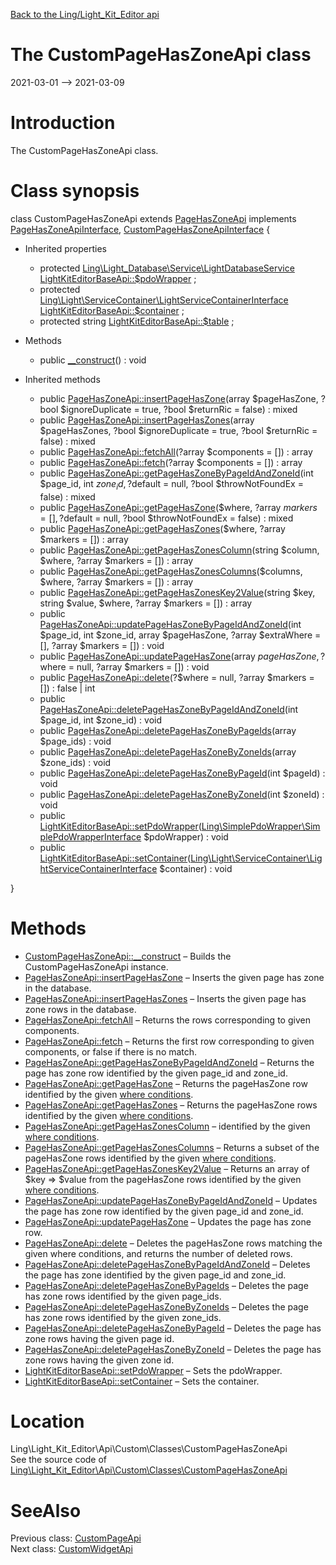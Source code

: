 [Back to the Ling/Light_Kit_Editor api](https://github.com/lingtalfi/Light_Kit_Editor/blob/master/doc/api/Ling/Light_Kit_Editor.md)



The CustomPageHasZoneApi class
================
2021-03-01 --> 2021-03-09






Introduction
============

The CustomPageHasZoneApi class.



Class synopsis
==============


class <span class="pl-k">CustomPageHasZoneApi</span> extends [PageHasZoneApi](https://github.com/lingtalfi/Light_Kit_Editor/blob/master/doc/api/Ling/Light_Kit_Editor/Api/Generated/Classes/PageHasZoneApi.md) implements [PageHasZoneApiInterface](https://github.com/lingtalfi/Light_Kit_Editor/blob/master/doc/api/Ling/Light_Kit_Editor/Api/Generated/Interfaces/PageHasZoneApiInterface.md), [CustomPageHasZoneApiInterface](https://github.com/lingtalfi/Light_Kit_Editor/blob/master/doc/api/Ling/Light_Kit_Editor/Api/Custom/Interfaces/CustomPageHasZoneApiInterface.md) {

- Inherited properties
    - protected [Ling\Light_Database\Service\LightDatabaseService](https://github.com/lingtalfi/Light_Database/blob/master/doc/api/Ling/Light_Database/Service/LightDatabaseService.md) [LightKitEditorBaseApi::$pdoWrapper](#property-pdoWrapper) ;
    - protected [Ling\Light\ServiceContainer\LightServiceContainerInterface](https://github.com/lingtalfi/Light/blob/master/doc/api/Ling/Light/ServiceContainer/LightServiceContainerInterface.md) [LightKitEditorBaseApi::$container](#property-container) ;
    - protected string [LightKitEditorBaseApi::$table](#property-table) ;

- Methods
    - public [__construct](https://github.com/lingtalfi/Light_Kit_Editor/blob/master/doc/api/Ling/Light_Kit_Editor/Api/Custom/Classes/CustomPageHasZoneApi/__construct.md)() : void

- Inherited methods
    - public [PageHasZoneApi::insertPageHasZone](https://github.com/lingtalfi/Light_Kit_Editor/blob/master/doc/api/Ling/Light_Kit_Editor/Api/Generated/Classes/PageHasZoneApi/insertPageHasZone.md)(array $pageHasZone, ?bool $ignoreDuplicate = true, ?bool $returnRic = false) : mixed
    - public [PageHasZoneApi::insertPageHasZones](https://github.com/lingtalfi/Light_Kit_Editor/blob/master/doc/api/Ling/Light_Kit_Editor/Api/Generated/Classes/PageHasZoneApi/insertPageHasZones.md)(array $pageHasZones, ?bool $ignoreDuplicate = true, ?bool $returnRic = false) : mixed
    - public [PageHasZoneApi::fetchAll](https://github.com/lingtalfi/Light_Kit_Editor/blob/master/doc/api/Ling/Light_Kit_Editor/Api/Generated/Classes/PageHasZoneApi/fetchAll.md)(?array $components = []) : array
    - public [PageHasZoneApi::fetch](https://github.com/lingtalfi/Light_Kit_Editor/blob/master/doc/api/Ling/Light_Kit_Editor/Api/Generated/Classes/PageHasZoneApi/fetch.md)(?array $components = []) : array
    - public [PageHasZoneApi::getPageHasZoneByPageIdAndZoneId](https://github.com/lingtalfi/Light_Kit_Editor/blob/master/doc/api/Ling/Light_Kit_Editor/Api/Generated/Classes/PageHasZoneApi/getPageHasZoneByPageIdAndZoneId.md)(int $page_id, int $zone_id, ?$default = null, ?bool $throwNotFoundEx = false) : mixed
    - public [PageHasZoneApi::getPageHasZone](https://github.com/lingtalfi/Light_Kit_Editor/blob/master/doc/api/Ling/Light_Kit_Editor/Api/Generated/Classes/PageHasZoneApi/getPageHasZone.md)($where, ?array $markers = [], ?$default = null, ?bool $throwNotFoundEx = false) : mixed
    - public [PageHasZoneApi::getPageHasZones](https://github.com/lingtalfi/Light_Kit_Editor/blob/master/doc/api/Ling/Light_Kit_Editor/Api/Generated/Classes/PageHasZoneApi/getPageHasZones.md)($where, ?array $markers = []) : array
    - public [PageHasZoneApi::getPageHasZonesColumn](https://github.com/lingtalfi/Light_Kit_Editor/blob/master/doc/api/Ling/Light_Kit_Editor/Api/Generated/Classes/PageHasZoneApi/getPageHasZonesColumn.md)(string $column, $where, ?array $markers = []) : array
    - public [PageHasZoneApi::getPageHasZonesColumns](https://github.com/lingtalfi/Light_Kit_Editor/blob/master/doc/api/Ling/Light_Kit_Editor/Api/Generated/Classes/PageHasZoneApi/getPageHasZonesColumns.md)($columns, $where, ?array $markers = []) : array
    - public [PageHasZoneApi::getPageHasZonesKey2Value](https://github.com/lingtalfi/Light_Kit_Editor/blob/master/doc/api/Ling/Light_Kit_Editor/Api/Generated/Classes/PageHasZoneApi/getPageHasZonesKey2Value.md)(string $key, string $value, $where, ?array $markers = []) : array
    - public [PageHasZoneApi::updatePageHasZoneByPageIdAndZoneId](https://github.com/lingtalfi/Light_Kit_Editor/blob/master/doc/api/Ling/Light_Kit_Editor/Api/Generated/Classes/PageHasZoneApi/updatePageHasZoneByPageIdAndZoneId.md)(int $page_id, int $zone_id, array $pageHasZone, ?array $extraWhere = [], ?array $markers = []) : void
    - public [PageHasZoneApi::updatePageHasZone](https://github.com/lingtalfi/Light_Kit_Editor/blob/master/doc/api/Ling/Light_Kit_Editor/Api/Generated/Classes/PageHasZoneApi/updatePageHasZone.md)(array $pageHasZone, ?$where = null, ?array $markers = []) : void
    - public [PageHasZoneApi::delete](https://github.com/lingtalfi/Light_Kit_Editor/blob/master/doc/api/Ling/Light_Kit_Editor/Api/Generated/Classes/PageHasZoneApi/delete.md)(?$where = null, ?array $markers = []) : false | int
    - public [PageHasZoneApi::deletePageHasZoneByPageIdAndZoneId](https://github.com/lingtalfi/Light_Kit_Editor/blob/master/doc/api/Ling/Light_Kit_Editor/Api/Generated/Classes/PageHasZoneApi/deletePageHasZoneByPageIdAndZoneId.md)(int $page_id, int $zone_id) : void
    - public [PageHasZoneApi::deletePageHasZoneByPageIds](https://github.com/lingtalfi/Light_Kit_Editor/blob/master/doc/api/Ling/Light_Kit_Editor/Api/Generated/Classes/PageHasZoneApi/deletePageHasZoneByPageIds.md)(array $page_ids) : void
    - public [PageHasZoneApi::deletePageHasZoneByZoneIds](https://github.com/lingtalfi/Light_Kit_Editor/blob/master/doc/api/Ling/Light_Kit_Editor/Api/Generated/Classes/PageHasZoneApi/deletePageHasZoneByZoneIds.md)(array $zone_ids) : void
    - public [PageHasZoneApi::deletePageHasZoneByPageId](https://github.com/lingtalfi/Light_Kit_Editor/blob/master/doc/api/Ling/Light_Kit_Editor/Api/Generated/Classes/PageHasZoneApi/deletePageHasZoneByPageId.md)(int $pageId) : void
    - public [PageHasZoneApi::deletePageHasZoneByZoneId](https://github.com/lingtalfi/Light_Kit_Editor/blob/master/doc/api/Ling/Light_Kit_Editor/Api/Generated/Classes/PageHasZoneApi/deletePageHasZoneByZoneId.md)(int $zoneId) : void
    - public [LightKitEditorBaseApi::setPdoWrapper](https://github.com/lingtalfi/Light_Kit_Editor/blob/master/doc/api/Ling/Light_Kit_Editor/Api/Generated/Classes/LightKitEditorBaseApi/setPdoWrapper.md)([Ling\SimplePdoWrapper\SimplePdoWrapperInterface](https://github.com/lingtalfi/SimplePdoWrapper/blob/master/doc/api/Ling/SimplePdoWrapper/SimplePdoWrapperInterface.md) $pdoWrapper) : void
    - public [LightKitEditorBaseApi::setContainer](https://github.com/lingtalfi/Light_Kit_Editor/blob/master/doc/api/Ling/Light_Kit_Editor/Api/Generated/Classes/LightKitEditorBaseApi/setContainer.md)([Ling\Light\ServiceContainer\LightServiceContainerInterface](https://github.com/lingtalfi/Light/blob/master/doc/api/Ling/Light/ServiceContainer/LightServiceContainerInterface.md) $container) : void

}






Methods
==============

- [CustomPageHasZoneApi::__construct](https://github.com/lingtalfi/Light_Kit_Editor/blob/master/doc/api/Ling/Light_Kit_Editor/Api/Custom/Classes/CustomPageHasZoneApi/__construct.md) &ndash; Builds the CustomPageHasZoneApi instance.
- [PageHasZoneApi::insertPageHasZone](https://github.com/lingtalfi/Light_Kit_Editor/blob/master/doc/api/Ling/Light_Kit_Editor/Api/Generated/Classes/PageHasZoneApi/insertPageHasZone.md) &ndash; Inserts the given page has zone in the database.
- [PageHasZoneApi::insertPageHasZones](https://github.com/lingtalfi/Light_Kit_Editor/blob/master/doc/api/Ling/Light_Kit_Editor/Api/Generated/Classes/PageHasZoneApi/insertPageHasZones.md) &ndash; Inserts the given page has zone rows in the database.
- [PageHasZoneApi::fetchAll](https://github.com/lingtalfi/Light_Kit_Editor/blob/master/doc/api/Ling/Light_Kit_Editor/Api/Generated/Classes/PageHasZoneApi/fetchAll.md) &ndash; Returns the rows corresponding to given components.
- [PageHasZoneApi::fetch](https://github.com/lingtalfi/Light_Kit_Editor/blob/master/doc/api/Ling/Light_Kit_Editor/Api/Generated/Classes/PageHasZoneApi/fetch.md) &ndash; Returns the first row corresponding to given components, or false if there is no match.
- [PageHasZoneApi::getPageHasZoneByPageIdAndZoneId](https://github.com/lingtalfi/Light_Kit_Editor/blob/master/doc/api/Ling/Light_Kit_Editor/Api/Generated/Classes/PageHasZoneApi/getPageHasZoneByPageIdAndZoneId.md) &ndash; Returns the page has zone row identified by the given page_id and zone_id.
- [PageHasZoneApi::getPageHasZone](https://github.com/lingtalfi/Light_Kit_Editor/blob/master/doc/api/Ling/Light_Kit_Editor/Api/Generated/Classes/PageHasZoneApi/getPageHasZone.md) &ndash; Returns the pageHasZone row identified by the given [where conditions](https://github.com/lingtalfi/SimplePdoWrapper#the-where-conditions).
- [PageHasZoneApi::getPageHasZones](https://github.com/lingtalfi/Light_Kit_Editor/blob/master/doc/api/Ling/Light_Kit_Editor/Api/Generated/Classes/PageHasZoneApi/getPageHasZones.md) &ndash; Returns the pageHasZone rows identified by the given [where conditions](https://github.com/lingtalfi/SimplePdoWrapper#the-where-conditions).
- [PageHasZoneApi::getPageHasZonesColumn](https://github.com/lingtalfi/Light_Kit_Editor/blob/master/doc/api/Ling/Light_Kit_Editor/Api/Generated/Classes/PageHasZoneApi/getPageHasZonesColumn.md) &ndash; identified by the given [where conditions](https://github.com/lingtalfi/SimplePdoWrapper#the-where-conditions).
- [PageHasZoneApi::getPageHasZonesColumns](https://github.com/lingtalfi/Light_Kit_Editor/blob/master/doc/api/Ling/Light_Kit_Editor/Api/Generated/Classes/PageHasZoneApi/getPageHasZonesColumns.md) &ndash; Returns a subset of the pageHasZone rows identified by the given [where conditions](https://github.com/lingtalfi/SimplePdoWrapper#the-where-conditions).
- [PageHasZoneApi::getPageHasZonesKey2Value](https://github.com/lingtalfi/Light_Kit_Editor/blob/master/doc/api/Ling/Light_Kit_Editor/Api/Generated/Classes/PageHasZoneApi/getPageHasZonesKey2Value.md) &ndash; Returns an array of $key => $value from the pageHasZone rows identified by the given [where conditions](https://github.com/lingtalfi/SimplePdoWrapper#the-where-conditions).
- [PageHasZoneApi::updatePageHasZoneByPageIdAndZoneId](https://github.com/lingtalfi/Light_Kit_Editor/blob/master/doc/api/Ling/Light_Kit_Editor/Api/Generated/Classes/PageHasZoneApi/updatePageHasZoneByPageIdAndZoneId.md) &ndash; Updates the page has zone row identified by the given page_id and zone_id.
- [PageHasZoneApi::updatePageHasZone](https://github.com/lingtalfi/Light_Kit_Editor/blob/master/doc/api/Ling/Light_Kit_Editor/Api/Generated/Classes/PageHasZoneApi/updatePageHasZone.md) &ndash; Updates the page has zone row.
- [PageHasZoneApi::delete](https://github.com/lingtalfi/Light_Kit_Editor/blob/master/doc/api/Ling/Light_Kit_Editor/Api/Generated/Classes/PageHasZoneApi/delete.md) &ndash; Deletes the pageHasZone rows matching the given where conditions, and returns the number of deleted rows.
- [PageHasZoneApi::deletePageHasZoneByPageIdAndZoneId](https://github.com/lingtalfi/Light_Kit_Editor/blob/master/doc/api/Ling/Light_Kit_Editor/Api/Generated/Classes/PageHasZoneApi/deletePageHasZoneByPageIdAndZoneId.md) &ndash; Deletes the page has zone identified by the given page_id and zone_id.
- [PageHasZoneApi::deletePageHasZoneByPageIds](https://github.com/lingtalfi/Light_Kit_Editor/blob/master/doc/api/Ling/Light_Kit_Editor/Api/Generated/Classes/PageHasZoneApi/deletePageHasZoneByPageIds.md) &ndash; Deletes the page has zone rows identified by the given page_ids.
- [PageHasZoneApi::deletePageHasZoneByZoneIds](https://github.com/lingtalfi/Light_Kit_Editor/blob/master/doc/api/Ling/Light_Kit_Editor/Api/Generated/Classes/PageHasZoneApi/deletePageHasZoneByZoneIds.md) &ndash; Deletes the page has zone rows identified by the given zone_ids.
- [PageHasZoneApi::deletePageHasZoneByPageId](https://github.com/lingtalfi/Light_Kit_Editor/blob/master/doc/api/Ling/Light_Kit_Editor/Api/Generated/Classes/PageHasZoneApi/deletePageHasZoneByPageId.md) &ndash; Deletes the page has zone rows having the given page id.
- [PageHasZoneApi::deletePageHasZoneByZoneId](https://github.com/lingtalfi/Light_Kit_Editor/blob/master/doc/api/Ling/Light_Kit_Editor/Api/Generated/Classes/PageHasZoneApi/deletePageHasZoneByZoneId.md) &ndash; Deletes the page has zone rows having the given zone id.
- [LightKitEditorBaseApi::setPdoWrapper](https://github.com/lingtalfi/Light_Kit_Editor/blob/master/doc/api/Ling/Light_Kit_Editor/Api/Generated/Classes/LightKitEditorBaseApi/setPdoWrapper.md) &ndash; Sets the pdoWrapper.
- [LightKitEditorBaseApi::setContainer](https://github.com/lingtalfi/Light_Kit_Editor/blob/master/doc/api/Ling/Light_Kit_Editor/Api/Generated/Classes/LightKitEditorBaseApi/setContainer.md) &ndash; Sets the container.





Location
=============
Ling\Light_Kit_Editor\Api\Custom\Classes\CustomPageHasZoneApi<br>
See the source code of [Ling\Light_Kit_Editor\Api\Custom\Classes\CustomPageHasZoneApi](https://github.com/lingtalfi/Light_Kit_Editor/blob/master/Api/Custom/Classes/CustomPageHasZoneApi.php)



SeeAlso
==============
Previous class: [CustomPageApi](https://github.com/lingtalfi/Light_Kit_Editor/blob/master/doc/api/Ling/Light_Kit_Editor/Api/Custom/Classes/CustomPageApi.md)<br>Next class: [CustomWidgetApi](https://github.com/lingtalfi/Light_Kit_Editor/blob/master/doc/api/Ling/Light_Kit_Editor/Api/Custom/Classes/CustomWidgetApi.md)<br>
